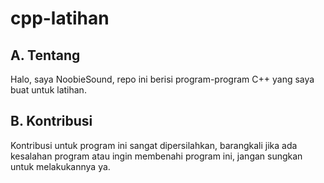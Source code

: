 # cpp-latihan

## A. Tentang
Halo, saya NoobieSound, repo ini berisi program-program C++ yang saya buat untuk latihan.

## B. Kontribusi
Kontribusi untuk program ini sangat dipersilahkan, barangkali jika ada kesalahan program atau ingin membenahi program ini, jangan sungkan untuk melakukannya ya.
